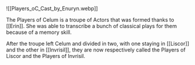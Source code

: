 ![[Players_oC_Cast_by_Enuryn.webp]]

The Players of Celum is a troupe of Actors that was formed thanks to [[Erin]]. She was able to transcribe a bunch of classical plays for them because of a memory skill.

After the troupe left Celum and divided in two, with one staying in [[Liscor]] and the other in [[Invrisil]], they are now respectively called the Players of Liscor and the Players of Invrisil.